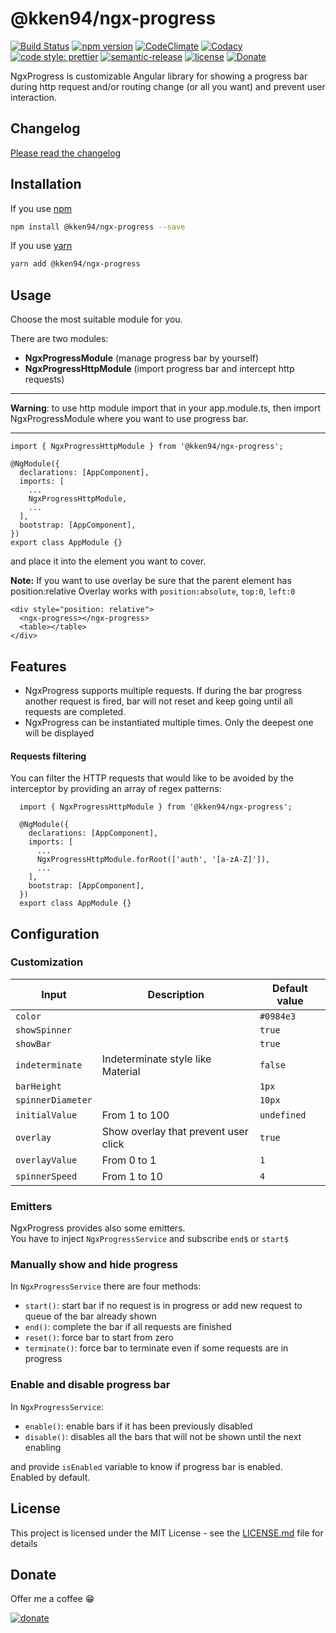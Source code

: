 # @kken94/ngx-progress
[![Build Status](https://img.shields.io/travis/kKen94/ngx-progress/master?style=flat-square)](https://travis-ci.org/kKen94/ngx-progress)
[![npm version](https://img.shields.io/npm/v/@kken94/ngx-progress.svg?style=flat-square)](https://www.npmjs.com/package/@kken94/ngx-progress "View this project on npm")
[![CodeClimate](https://img.shields.io/codeclimate/maintainability/kKen94/ngx-progress.svg?style=flat-square)](https://api.codeclimate.com/v1/badges/53e353f983e519dfa7bc/maintainability)
[![Codacy](https://img.shields.io/codacy/grade/fbe1a29dad2448c8a1dfd9661eea7d79?style=flat-square)](https://www.codacy.com/manual/kKen94/ngx-progress?utm_source=github.com&amp;utm_medium=referral&amp;utm_content=kKen94/ngx-progress&amp;utm_campaign=Badge_Grade)
[![code style: prettier](https://img.shields.io/badge/code_style-prettier-ff69b4.svg?style=flat-square)](https://github.com/prettier/prettier)
[![semantic-release](https://img.shields.io/badge/%20%20%F0%9F%93%A6%F0%9F%9A%80-semantic--release-e10079.svg?style=flat-square)](https://github.com/semantic-release/semantic-release)
[![license](https://img.shields.io/github/license/kKen94/ngx-progress?style=flat-square)](http://opensource.org/licenses/MIT)
[![Donate](https://img.shields.io/badge/Donate-PayPal-blue.svg?style=flat-square)](https://paypal.me/nicolataddei)

NgxProgress is customizable Angular library for showing a progress bar during http request and/or routing change (or all you want) and prevent user interaction.

## Changelog

[Please read the changelog](CHANGELOG.md)

## Installation

If you use [npm](https://www.npmjs.com/package/npm)

```bash
npm install @kken94/ngx-progress --save
```

If you use [yarn](https://yarnpkg.com/)

```bash
yarn add @kken94/ngx-progress
```

## Usage

Choose the most suitable module for you.  

There are two modules:  
- **NgxProgressModule** (manage progress bar by yourself)  
- **NgxProgressHttpModule** (import progress bar and intercept http requests)

*****************************************************

**Warning**: to use http module import that in your app.module.ts, then import NgxProgressModule where you want to use progress bar.

*****************************************************

```
import { NgxProgressHttpModule } from '@kken94/ngx-progress';

@NgModule({
  declarations: [AppComponent],
  imports: [
    ...
    NgxProgressHttpModule,
    ...
  ],
  bootstrap: [AppComponent],
})
export class AppModule {}
```
and place it into the element you want to cover.  

**Note:** If you want to use overlay be sure that the parent element has position:relative
Overlay works with ```position:absolute```, ```top:0```, ```left:0```
```
<div style="position: relative">
  <ngx-progress></ngx-progress>
  <table></table>
</div>
```

## Features

- NgxProgress supports multiple requests. If during the bar progress another request is fired, bar will not reset and keep going until all requests are completed.  
- NgxProgress can be instantiated multiple times. Only the deepest one will be displayed

#### Requests filtering

You can filter the HTTP requests that would like to be avoided by the interceptor by providing an array of regex patterns:
```
  import { NgxProgressHttpModule } from '@kken94/ngx-progress';
  
  @NgModule({
    declarations: [AppComponent],
    imports: [
      ...
      NgxProgressHttpModule.forRoot(['auth', '[a-zA-Z]']),
      ...
    ],
    bootstrap: [AppComponent],
  })
  export class AppModule {}
```

## Configuration

### Customization

| Input                  | Description        | Default value   |
| ---------------------- | ------------------ | --------------- |
| ```color```            |                    | ```#0984e3```   |
| ```showSpinner```      |                    | ```true```      |
| ```showBar```          |                    | ```true```      |
| ```indeterminate```    | Indeterminate style like Material                   | ```false```      |
| ```barHeight```        |                    | ```1px```       |
| ```spinnerDiameter```  |                    | ```10px```      |
| ```initialValue```     | From 1 to 100      | ```undefined``` |
| ```overlay```          | Show overlay that prevent user click | ```true```      |
| ```overlayValue```     | From 0 to 1        | ```1```         |
| ```spinnerSpeed```     | From 1 to 10       | ```4```         |


### Emitters  

NgxProgress provides also some emitters.  
You have to inject ```NgxProgressService``` and subscribe ```end$``` or ```start$```

### Manually show and hide progress

In ```NgxProgressService``` there are four methods:  
- ```start()```: start bar if no request is in progress or add new request to queue of the bar already shown
- ```end()```: complete the bar if all requests are finished
- ```reset()```: force bar to start from zero
- ```terminate()```: force bar to terminate even if some requests are in progress

### Enable and disable progress bar

In ```NgxProgressService```:  
- ```enable()```: enable bars if it has been previously disabled 
- ```disable()```: disables all the bars that will not be shown until the next enabling 

and provide ```isEnabled``` variable to know if progress bar is enabled.  
Enabled by default.

## License

This project is licensed under the MIT License - see the [LICENSE.md](LICENSE.md) file for details

## Donate

Offer me a coffee 😁

[![donate](donate.png)](https://paypal.me/nicolataddei)
